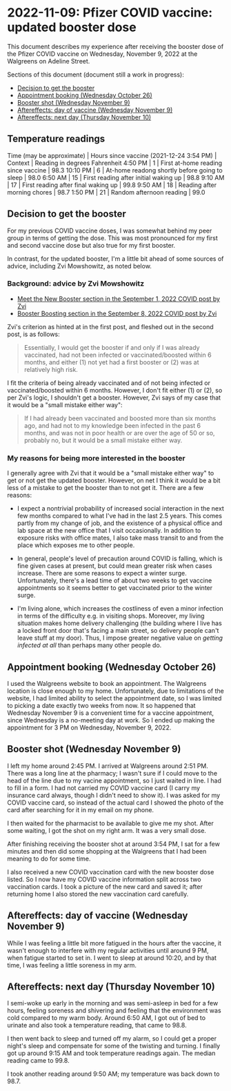 # 2022-11-09: Pfizer COVID vaccine: updated booster dose

This document describes my experience after receiving the booster dose
of the Pfizer COVID vaccine on Wednesday, November 9, 2022 at the
Walgreens on Adeline Street.

Sections of this document (document still a work in progress):

* [Decision to get the booster](#decision-to-get-the-booster)
* [Appointment booking (Wednesday October 26)](#appointment-booking-wednesday-october-26)
* [Booster shot (Wednesday November 9)](#booster-shot-wednesday-november-9)
* [Aftereffects: day of vaccine (Wednesday November 9)](#aftereffects-day-of-vaccine-wednesday-november-9)
* [Aftereffects: next day (Thursday November 10)](#aftereffects-next-day-thursday-november-10)

## Temperature readings

Time (may be approximate) | Hours since vaccine (2021-12-24 3:54 PM) | Context | Reading in degrees Fahrenheit
4:50 PM | 1 | First at-home reading since vaccine | 98.3
10:10 PM | 6 | At-home readong shortly before going to sleep | 98.0
6:50 AM | 15 | First reading after initial waking up | 98.8
9:10 AM | 17 | First reading after final waking up | 99.8
9:50 AM | 18 | Reading after morning chores | 98.7
1:50 PM | 21 | Random afternoon reading | 99.0

## Decision to get the booster

For my previous COVID vaccine doses, I was somewhat behind my peer
group in terms of getting the dose. This was most pronounced for my
first and second vaccine dose but also true for my first booster.

In contrast, for the updated booster, I'm a little bit ahead of some
sources of advice, including Zvi Mowshowitz, as noted below.

### Background: advice by Zvi Mowshowitz

* [Meet the New Booster section in the September 1, 2022 COVID post by Zvi](https://www.lesswrong.com/posts/tdsnP3nagQwjib3eg/covid-9-1-22-meet-the-new-booster#Meet_the_New_Booster)
* [Booster Boosting section in the September 8, 2022 COVID post by Zvi](https://www.lesswrong.com/posts/PXyBqrHfx3hNvApdn/covid-9-8-22-booster-boosting#Booster_Boosting)

Zvi's criterion as hinted at in the first post, and fleshed out in the
second post, is as follows:

> Essentially, I would get the booster if and only if I was already
> vaccinated, had not been infected or vaccinated/boosted within 6
> months, and either (1) not yet had a first booster or (2) was at
> relatively high risk.

I fit the criteria of being already vaccinated and of not being
infected or vaccinated/boosted within 6 months. However, I don't fit
either (1) or (2), so per Zvi's logic, I shouldn't get a
booster. However, Zvi says of my case that it would be a "small
mistake either way":

> If I had already been vaccinated and boosted more than six months
> ago, and had not to my knowledge been infected in the past 6 months,
> and was not in poor health or are over the age of 50 or so, probably
> no, but it would be a small mistake either way.

### My reasons for being more interested in the booster

I generally agree with Zvi that it would be a "small mistake either
way" to get or not get the updated booster. However, on net I think it
would be a bit less of a mistake to get the booster than to not get
it. There are a few reasons:

* I expect a nontrivial probability of increased social interaction in
  the next few months compared to what I've had in the last 2.5
  years. This comes partly from my change of job, and the existence of
  a physical office and lab space at the new office that I visit
  occasionally. In addition to exposure risks with office mates, I
  also take mass transit to and from the place which exposes me to
  other people.

* In general, people's level of precaution around COVID is falling,
  which is fine given cases at present, but could mean greater risk
  when cases increase. There are some reasons to expect a winter
  surge. Unfortunately, there's a lead time of about two weeks to get
  vaccine appointments so it seems better to get vaccinated prior to
  the winter surge.

* I'm living alone, which increases the costliness of even a minor
  infection in terms of the difficulty e.g. in visiting
  shops. Moreover, my living situation makes home delivery challenging
  (the building where I live has a locked front door that's facing a
  main street, so delivery people can't leave stuff at my door). Thus,
  I impose greater negative value on *getting infected at all* than
  perhaps many other people do.

## Appointment booking (Wednesday October 26)

I used the Walgreens website to book an appointment. The Walgreens
location is close enough to my home. Unfortunately, due to limitations
of the website, I had limited ability to select the appointment date,
so I was limited to picking a date exactly two weeks from now. It so
happened that Wednesday November 9 is a convenient time for a vaccine
appointment, since Wednesday is a no-meeting day at work. So I ended
up making the appointment for 3 PM on Wednesday, November 9, 2022.

## Booster shot (Wednesday November 9)

I left my home around 2:45 PM. I arrived at Walgreens around 2:51
PM. There was a long line at the pharmacy; I wasn't sure if I could
move to the head of the line due to my vacine appointment, so I just
waited in line. I had to fill in a form. I had not carried my COVID
vaccine card (I carry my insurance card always, though I didn't need
to show it). I was asked for my COVID vaccine card, so instead of the
actual card I showed the photo of the card after searching for it in
my email on my phone.

I then waited for the pharmacist to be available to give me my
shot. After some waiting, I got the shot on my right arm. It was a
very small dose.

After finishing receiving the booster shot at around 3:54 PM, I sat
for a few minutes and then did some shopping at the Walgreens that I
had been meaning to do for some time.

I also received a new COVID vaccination card with the new booster dose
listed. So I now have my COVID vaccine information split across two
vaccination cards. I took a picture of the new card and saved it;
after returning home I also stored the new vaccination card carefully.

## Aftereffects: day of vaccine (Wednesday November 9)

While I was feeling a little bit more fatigued in the hours after the
vaccine, it wasn't enough to interfere with my regular activities
until around 9 PM, when fatigue started to set in. I went to sleep at
around 10:20, and by that time, I was feeling a little soreness in my
arm.

## Aftereffects: next day (Thursday November 10)

I semi-woke up early in the morning and was semi-asleep in bed for a
few hours, feeling soreness and shivering and feeling that the
environment was cold compared to my warm body. Around 6:50 AM, I got
out of bed to urinate and also took a temperature reading, that came
to 98.8.

I then went back to sleep and turned off my alarm, so I could get a
proper night's sleep and compensate for some of the twisting and
turning. I finally got up around 9:15 AM and took temperature readings
again. The median reading came to 99.8.

I took another reading around 9:50 AM; my temperature was back down to
98.7.
